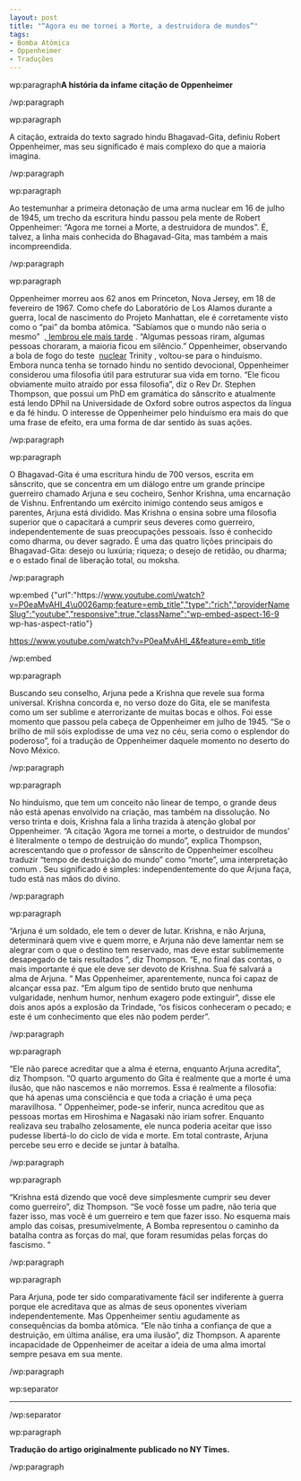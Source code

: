 ```yaml
---
layout: post
title: "“Agora eu me tornei a Morte, a destruidora de mundos”"
tags:
- Bomba Atômica
- Oppenheimer
- Traduções
---
```


wp:paragraph**A história da infame citação de Oppenheimer**

/wp:paragraph


wp:paragraph

A citação, extraída do texto sagrado hindu Bhagavad-Gita, definiu Robert Oppenheimer, mas seu significado é mais complexo do que a maioria imagina.

/wp:paragraph


wp:paragraph

Ao testemunhar a primeira detonação de uma arma nuclear em 16 de julho de 1945, um trecho da escritura hindu passou pela mente de Robert Oppenheimer: “Agora me tornei a Morte, a destruidora de mundos”. É, talvez, a linha mais conhecida do Bhagavad-Gita, mas também a mais incompreendida.

/wp:paragraph


wp:paragraph

Oppenheimer morreu aos 62 anos em Princeton, Nova Jersey, em 18 de fevereiro de 1967. Como chefe do Laboratório de Los Alamos durante a guerra, local de nascimento do Projeto Manhattan, ele é corretamente visto como o “pai” da bomba atômica. “Sabíamos que o mundo não seria o mesmo” 
[, lembrou ele mais tarde](https://archive.nytimes.com/www.nytimes.com/learning/general/onthisday/bday/0422.html) . “Algumas pessoas riram, algumas pessoas choraram, a maioria ficou em silêncio.” Oppenheimer, observando a bola de fogo do teste 
[nuclear](https://www.wired.co.uk/topic/nuclear) Trinity , voltou-se para o hinduísmo. Embora nunca tenha se tornado hindu no sentido devocional, Oppenheimer considerou uma filosofia útil para estruturar sua vida em torno. “Ele ficou obviamente muito atraído por essa filosofia”, diz o Rev Dr. Stephen Thompson, que possui um PhD em gramática do sânscrito e atualmente está lendo DPhil na Universidade de Oxford sobre outros aspectos da língua e da fé hindu. O interesse de Oppenheimer pelo hinduísmo era mais do que uma frase de efeito, era uma forma de dar sentido às suas ações.

/wp:paragraph


wp:paragraph

O Bhagavad-Gita é uma escritura hindu de 700 versos, escrita em sânscrito, que se concentra em um diálogo entre um grande príncipe guerreiro chamado Arjuna e seu cocheiro, Senhor Krishna, uma encarnação de Vishnu. Enfrentando um exército inimigo contendo seus amigos e parentes, Arjuna está dividido. Mas Krishna o ensina sobre uma filosofia superior que o capacitará a cumprir seus deveres como guerreiro, independentemente de suas preocupações pessoais. Isso é conhecido como dharma, ou dever sagrado. É uma das quatro lições principais do Bhagavad-Gita: desejo ou luxúria; riqueza; o desejo de retidão, ou dharma; e o estado final de liberação total, ou moksha.

/wp:paragraph


wp:embed {"url":"https:\/\/www.youtube.com\/watch?v=P0eaMvAHI_4\u0026amp;feature=emb_title","type":"rich","providerNameSlug":"youtube","responsive":true,"className":"wp-embed-aspect-16-9 wp-has-aspect-ratio"}

https://www.youtube.com/watch?v=P0eaMvAHI_4&feature=emb_title

/wp:embed


wp:paragraph

Buscando seu conselho, Arjuna pede a Krishna que revele sua forma universal. Krishna concorda e, no verso doze do Gita, ele se manifesta como um ser sublime e aterrorizante de muitas bocas e olhos. Foi esse momento que passou pela cabeça de Oppenheimer em julho de 1945. “Se o brilho de mil sóis explodisse de uma vez no céu, seria como o esplendor do poderoso”, foi a tradução de Oppenheimer daquele momento no deserto do Novo México.

/wp:paragraph


wp:paragraph

No hinduísmo, que tem um conceito não linear de tempo, o grande deus não está apenas envolvido na criação, mas também na dissolução. No verso trinta e dois, Krishna fala a linha trazida à atenção global por Oppenheimer. “A citação ‘Agora me tornei a morte, o destruidor de mundos’ é literalmente o tempo de destruição do mundo”, explica Thompson, acrescentando que o professor de sânscrito de Oppenheimer escolheu traduzir “tempo de destruição do mundo” como “morte”, uma interpretação comum . Seu significado é simples: independentemente do que Arjuna faça, tudo está nas mãos do divino.

/wp:paragraph


wp:paragraph

“Arjuna é um soldado, ele tem o dever de lutar. Krishna, e não Arjuna, determinará quem vive e quem morre, e Arjuna não deve lamentar nem se alegrar com o que o destino tem reservado, mas deve estar sublimemente desapegado de tais resultados ”, diz Thompson. “E, no final das contas, o mais importante é que ele deve ser devoto de Krishna. Sua fé salvará a alma de Arjuna. “ Mas Oppenheimer, aparentemente, nunca foi capaz de alcançar essa paz. “Em algum tipo de sentido bruto que nenhuma vulgaridade, nenhum humor, nenhum exagero pode extinguir”, disse ele dois anos após a explosão da Trindade, “os físicos conheceram o pecado; e este é um conhecimento que eles não podem perder”.

/wp:paragraph


wp:paragraph

“Ele não parece acreditar que a alma é eterna, enquanto Arjuna acredita”, diz Thompson. “O quarto argumento do Gita é realmente que a morte é uma ilusão, que não nascemos e não morremos. Essa é realmente a filosofia: que há apenas uma consciência e que toda a criação é uma peça maravilhosa. ” Oppenheimer, pode-se inferir, nunca acreditou que as pessoas mortas em Hiroshima e Nagasaki não iriam sofrer. Enquanto realizava seu trabalho zelosamente, ele nunca poderia aceitar que isso pudesse libertá-lo do ciclo de vida e morte. Em total contraste, Arjuna percebe seu erro e decide se juntar à batalha.

/wp:paragraph


wp:paragraph

“Krishna está dizendo que você deve simplesmente cumprir seu dever como guerreiro”, diz Thompson. “Se você fosse um padre, não teria que fazer isso, mas você é um guerreiro e tem que fazer isso. No esquema mais amplo das coisas, presumivelmente, A Bomba representou o caminho da batalha contra as forças do mal, que foram resumidas pelas forças do fascismo. ”

/wp:paragraph


wp:paragraph

Para Arjuna, pode ter sido comparativamente fácil ser indiferente à guerra porque ele acreditava que as almas de seus oponentes viveriam independentemente. Mas Oppenheimer sentiu agudamente as consequências da bomba atômica. “Ele não tinha a confiança de que a destruição, em última análise, era uma ilusão”, diz Thompson. A aparente incapacidade de Oppenheimer de aceitar a ideia de uma alma imortal sempre pesava em sua mente.

/wp:paragraph


wp:separator

****


/wp:separator


wp:paragraph

**Tradução do artigo originalmente publicado no NY Times.**

/wp:paragraph

